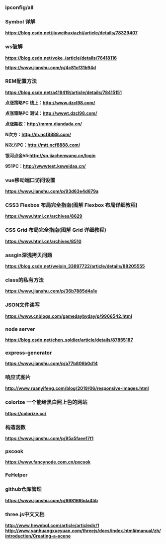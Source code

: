 ### ipconfig/all

### Symbol 详解
**https://blog.csdn.net/jiuweihuxiazhi/article/details/78329407**

### ws破解
**https://blog.csdn.net/voke_/article/details/76418116**

**https://www.jianshu.com/p/4c81cf31b94d**

### REM配置方法
**https://blog.csdn.net/a419419/article/details/78415151**


**点涨策略PC 线上：http://www.dzcl98.com/**

**点涨策略PC 测试：http://wwwt.dzcl98.com/**

**点涨期权：http://mmm.diandada.cn/**

**N次方：http://m.ncf8888.com/**

**N次方PC：http://mtt.ncf8888.com/**

**银河点金h5:http://sp.jiachenwang.cn/login**

**951PC：http://wwwtest.keweidaa.cn/**

### vue移动端口访问设置
**https://www.jianshu.com/p/93d63e4d679a**

### CSS3 Flexbox 布局完全指南(图解 Flexbox 布局详细教程)
**https://www.html.cn/archives/8629**

### CSS Grid 布局完全指南(图解 Grid 详细教程)
**https://www.html.cn/archives/8510**

### assgin深浅拷贝问题
**https://blog.csdn.net/weixin_33897722/article/details/88205555**

### class的私有方法
**https://www.jianshu.com/p/36b7885d4a1e**

### JSON文件读写
**https://www.cnblogs.com/gamedaybyday/p/9906542.html**

### node server
**https://blog.csdn.net/chen_soldier/article/details/87855187**

### express-generator
**https://www.jianshu.com/p/a77b806b0d14**

### 响应式图片
**http://www.ruanyifeng.com/blog/2019/06/responsive-images.html**

### colorize 一个能给黑白照上色的网站
**https://colorize.cc/**

### 构造函数
**https://www.jianshu.com/p/95a5faee17f1**

### pxcook
**https://www.fancynode.com.cn/pxcook**

### FeHelper

### github仓库管理
**https://www.jianshu.com/p/6681695da45b**


### three.js中文文档
**http://www.hewebgl.com/article/articledir/1**
**http://www.yanhuangxueyuan.com/threejs/docs/index.html#manual/zh/introduction/Creating-a-scene**


